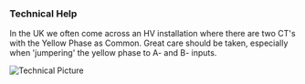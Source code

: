 ### Technical Help

In the UK we often come across an HV installation where there are two CT's with the Yellow Phase as Common. Great care should be taken, especially when 'jumpering' the yellow phase to A- and B- inputs.

![Technical Picture](techpic.png)
